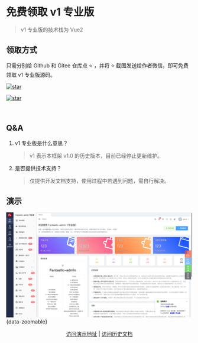 <script setup>
import { withBase } from 'vitepress'
</script>

# 免费领取 v1 专业版

> v1 专业版的技术栈为 Vue2

## 领取方式

只需分别给 Github 和 Gitee 仓库点 ⭐️ ，并将 ⭐️ 截图发送给作者微信，即可免费领取 v1 专业版源码。

[![star](https://img.shields.io/github/stars/fantastic-admin/basic?style=social)](https://github.com/fantastic-admin/basic)

[![star](https://gitee.com/fantastic-admin/basic/badge/star.svg?theme=dark)](https://gitee.com/fantastic-admin/basic)

<p align="center"><img :src="withBase('/friend-wechat.png')" width="300" /></p>

## Q&A

1. v1 专业版是什么意思？

    > v1 表示本框架 v1.0 的历史版本，目前已经停止更新维护。

2. 是否提供技术支持？

    > 仅提供开发文档支持，使用过程中若遇到问题，需自行解决。

## 演示

![](public/v1-pro.png){data-zoomable}

<p align="center">
  <a href="https://fantastic-admin.github.io/v1-pro-example/" target="_blank">访问演示地址</a>
  |
  <a href="https://fantastic-admin.github.io/v1-docs/" target="_blank">访问历史文档</a>
</p>
